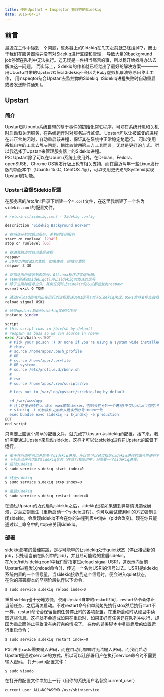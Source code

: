 ```yaml
---
title: 使用Upstart + Inspeqtor 管理你的Sidekiq
date: 2016-04-17
---
```


## 前言
最近在工作中碰到一个问题，服务器上的Sidekiq在几天之前就已经挂掉了，而由于我们在服务器端并没有对Sidekiq进行监控和管理，
导致大量的background job停留在队列中无法执行。这无疑是一件相当痛苦的事，所以我开始找寻办法去解决这一问题。
而实际上，Sidekiq的作者就已经给出了最好的解决方案————用Ubuntu自带的Upstart去保证Sidekiq不会因为Ruby虚拟机崩溃等原因停止工作，
用Inspeqtor结合Upstart去监控你的Sidekiq（Sidekiq进程失败时自动重启或者发送邮件通知）。

## Upstart
### 简介
Upstart是Ubuntu系统自带的基于事件的初始化常驻程序，可以在系统开机和关机时启动和关闭服务，在系统运行时对服务进行监督。
Upstart可以让被监督的进程在非正常关闭时，自动重启该进程，保证其在系统中正常稳定地运行。
可以使用系统自带的工具去解决问题，相比较使用第三方工具而言，无疑是更好的方式。所以我选择了Upstart来管理服务器上的Sidekiq进程。  
PS: Upstart除了可以在Ubuntu系统上使用外，在Debian、Fedora、openSUSE、Chrome OS等发行版上也有相关支持。而在最近两年一些Linux发行版的新版本中（Ubuntu 15.04, CentOS 7等），可以使用更先进的Systemd实现Upstart的功能。

### Upstart监督Sidekiq配置
在服务器的/etc/init目录下新建一个`*.conf`文件，在这里我新建了一个名为`sidekiq.conf`的配置文件。
```sh
# /etc/init/sidekiq.conf - Sidekiq config

description "Sidekiq Background Worker"

# 在系统开机时启动服务，关机时关闭服务
start on runlevel [2345]
stop on runlevel [06]

# 在进程崩溃时自动重启进程
respawn
# 30秒之内尝试3次重启，如果失败，则放弃重启
respawn 3 30

# 正常退出所接收到的信号，0(Linux程序正常退出码)
# TERM是通过sidekiqctl停止sidekiq时发送的信号
# 除了这两种信号之外，其余任何终止sidekiq的方式都会触发respawn
normal exit 0 TERM

# 通过reload指令向正在运行的进程发送USR1信号(对于Sidekiq来说，USR1意味着停止接收新的background job)
reload signal USR1

# 通过upstart启动的sidekiq实例的序号
instance $index

script
# this script runs in /bin/sh by default
# respawn as bash so we can source in rbenv
exec /bin/bash <<'EOT'
  # Pick your poison :) Or none if you're using a system wide installed Ruby.
  # rbenv
  # source /home/apps/.bash_profile
  # OR
  # source /home/apps/.profile
  # OR system:
  # source /etc/profile.d/rbenv.sh
  #
  # rvm
  # source /home/apps/.rvm/scripts/rvm

  # Logs out to /var/log/upstart/sidekiq.log by default

  cd /var/www/app
  # 注：这里必须在bundle exec前加上exec，否则会在另外一个进程(不受Upstart监控)中开启sidekiq
  # sidekiq -i 的参数和之前传入是实例序号index一致
  exec bundle exec sidekiq -i ${index} -e production
EOT
end script
```

只需要上面这个简单的配置文件，就完成了Upstart中sidekiq的配置。接下来，我们需要通过Upstart来启动sidekiq，这样才可以让sidekiq进程在Upstart的监督下运行。
```sh
# 由于在系统中可以开启多个sidekiq进程，所以你可以通过指定sidekiq进程的编号方便你对某一个sidekiq进程进行管理
# 下列启动序号为0的sidekiq实例（在我们我应用中，只需要一个sidekiq进程）
# 启动sidekiq
$ sudo service sidekiq start index=0

# 终止sidekiq
$ sudo service sidekiq stop index=0

# 重启sidekiq
$ sudo service sidekiq restart index=0
```
在通过Upstart的方式启动sidekiq之后，sidekiq进程如果遇到异常情况造成崩溃，之后立刻重生（重新启动一个sideiq进程）。你可以尝试使用kill的方式强制关闭sidekiq，会发现sidekiq不会在你的进程列表中消失（pid会改变)。现在你只能通过以上命令中的stop来关闭sidekiq。

### 部署
sidekiq部署的最佳实践，是尽可能早的让sidekiq处于quiet状态（停止接受新的job，只处理当前在队列中的job），并且尽可能晚的重启sidekiq。
在/etc/init/sidekiq.conf中我们曾指定过reload signal USR1，这表示向当前Upstart进程发送reload命令时，传送一个名为USR1的信号过去。USR1是sidekiq系统内置的一个信号量，当sidekiq接收到这个信号时，便会进入quiet状态。  
在你的部署脚本的早期阶段执行以下命令：
```sh
$ sudo service sidekiq reload index=0
```
重启sidekiq也十分地方便，使用Upstart自带的restart即可，restart命令会停止当前任务，之后再次启动。不过restart命令和单纯地先执行stop然后执行start不一样，restart命令会保留当前任务停止时的各项配置，在重新启动时从硬盘中读取这些信息。这样就不会造成如果在重启时，如果正好有任务还在队列中执行，却因为重启而停止导致没有执行完的情况了。
在你的部署脚本中尽量靠后的位置运行重启命令：
```sh
$ sudo service sidekiq restart index=0
```

PS: 由于sudo需要输入密码，而在自动化部署时无法输入密码。而我们启动Upstart是通过service的方式，所以可以让部署用户在执行service命令时不需要输入密码。
打开sudo配置文件：
```sh
$ sudo visudo
```

在打开的配置文件中加上一行（用你的系统用户名替换current_user）
```
current_user ALL=NOPASSWD:/usr/sbin/service
```
